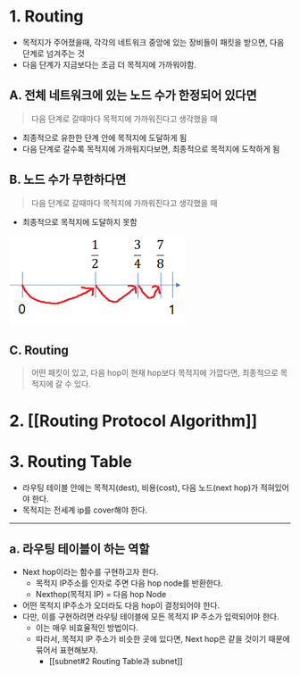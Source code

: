 # 1. Routing

 - 목적지가 주어졌을때, 각각의 네트워크 중앙에 있는 장비들이 패킷을 받으면, 다음 단계로 넘겨주는 것
 - 다음 단계가 지금보다는 조금 더 목적지에 가까워야함.
 
 ## A. 전체 네트워크에 있는 노드 수가 한정되어 있다면
 
> 다음 단계로 갈때마다 목적지에 가까워진다고 생각했을 때

- 최종적으로 유한한 단계 안에 목적지에 도달하게 됨
- 다음 단계로 갈수록 목적지에 가까워지다보면, 최종적으로 목적지에 도착하게 됨

## B. 노드 수가 무한하다면

> 다음 단계로 갈때마다 목적지에 가까워진다고 생각했을 때

- 최종적으로 목적지에 도달하지 못함

![](/bin/Network_image/network_7_7.png)

## C. Routing

> 어떤 패킷이 있고, 다음 hop이 현재 hop보다 목적지에 가깝다면, 최종적으로 목적지에 갈 수 있다.

# 2. [[Routing Protocol Algorithm]]

# 3. Routing Table

- 라우팅 테이블 안에는 목적지(dest), 비용(cost), 다음 노드(next hop)가 적혀있어야 한다.
- 목적지는 전세계 ip를 cover해야 한다.

---

## a. 라우팅 테이블이 하는 역할

- Next hop이라는 함수를 구현하고자 한다.
	- 목적지 IP주소를 인자로 주면 다음 hop node를 반환한다.
	- Nexthop(목적지 IP) = 다음 hop Node
- 어떤 목적지 IP주소가 오더라도 다음 hop이 결정되어야 한다.
- 다만, 이를 구현하려면 라우팅 테이블에 모든 목적지 IP 주소가 입력되어야 한다.
	- 이는 매우 비효율적인 방법이다.
	- 따라서, 목적지 IP 주소가 비슷한 곳에 있다면, Next hop은 같을 것이기 때문에 묶어서 표현해보자.
		- [[subnet#2 Routing Table과 subnet]]

